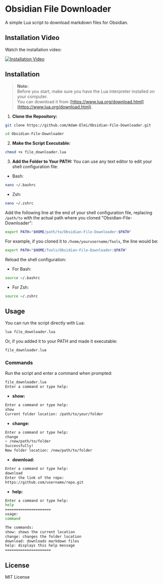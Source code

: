 # Obsidian File Downloader

A simple Lua script to download markdown files for Obsidian.

## Installation Video

Watch the installation video:

[![Installation Video](https://img.shields.io/badge/Watch%20Installation%20Video-blue?logo=video)](./assets/Installation.webm)


## Installation

> **Note:**  
> Before you start, make sure you have the Lua interpreter installed on your computer.  
> You can download it from [https://www.lua.org/download.html](https://www.lua.org/download.html).

1. **Clone the Repository:**
```bash
git clone https://github.com/Adam-Elmi/Obsidian-File-Downloader.git

cd Obsidian-File-Downloader
```

2. **Make the Script Executable:**
```bash
chmod +x file_downloader.lua
```

3. **Add the Folder to Your PATH:**
You can use any text editor to edit your shell configuration file:

- Bash:
```bash
nano ~/.bashrc
```

- Zsh:
```bash
nano ~/.zshrc
```

Add the following line at the end of your shell configuration file, replacing `/path/to` with the actual path where you cloned "Obsidian-File-Downloader":
```bash
export PATH="$HOME/path/to/Obsidian-File-Downloader:$PATH"
```
For example, if you cloned it to `/home/yourusername/Tools`, the line would be:
```bash
export PATH="$HOME/Tools/Obsidian-File-Downloader:$PATH"
```

Reload the shell configuration:

- For Bash:
```bash
source ~/.bashrc
```

- For Zsh:
```bash
source ~/.zshrc
```

## Usage

You can run the script directly with Lua:
```bash
lua file_downloader.lua
```

Or, if you added it to your PATH and made it executable:
```bash
file_downloader.lua
```

### Commands

Run the script and enter a command when prompted:
```bash
file_downloader.lua
Enter a command or type help:
```

- **show:**
```bash
Enter a command or type help:
show
Current folder location: /path/to/your/folder
```

- **change:**
```bash
Enter a command or type help:
change
> /new/path/to/folder
Successfully!
New folder location: /new/path/to/folder
```

- **download:**
```bash
Enter a command or type help:
download
Enter the link of the repo:
https://github.com/username/repo.git
```

- **help:**
```bash
Enter a command or type help:
help
=====================
usage:
command

The commands:
show: shows the current location
change: changes the folder location
download: downloads markdown files
help: displays this help message
=====================
```

## License
MIT License
